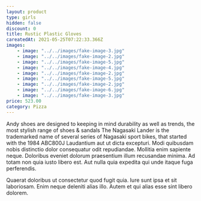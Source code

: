 ```yaml
---
layout: product
type: girls
hidden: false
discount: 0
title: Rustic Plastic Gloves
careatedAt: 2021-05-25T07:22:33.366Z
images:
    - image: "../../images/fake-image-3.jpg"
    - image: "../../images/fake-image-2.jpg"
    - image: "../../images/fake-image-5.jpg"
    - image: "../../images/fake-image-4.jpg"
    - image: "../../images/fake-image-2.jpg"
    - image: "../../images/fake-image-5.jpg"
    - image: "../../images/fake-image-2.jpg"
    - image: "../../images/fake-image-6.jpg"
    - image: "../../images/fake-image-3.jpg"
price: 523.00
category: Pizza
---
```

Andy shoes are designed to keeping in mind durability as well as trends, the most stylish range of shoes & sandals
The Nagasaki Lander is the trademarked name of several series of Nagasaki sport bikes, that started with the 1984 ABC800J
Laudantium aut ut dicta excepturi. Modi quibusdam nobis distinctio dolor consequatur odit repudiandae. Mollitia enim sapiente neque. Doloribus eveniet dolorum praesentium illum recusandae minima. Ad totam non quia iusto libero est. Aut nulla quia expedita qui unde itaque fuga perferendis.
 Quaerat doloribus ut consectetur quod fugit quia. Iure sunt ipsa et sit laboriosam. Enim neque deleniti alias illo. Autem et qui alias esse sint libero dolorem.
